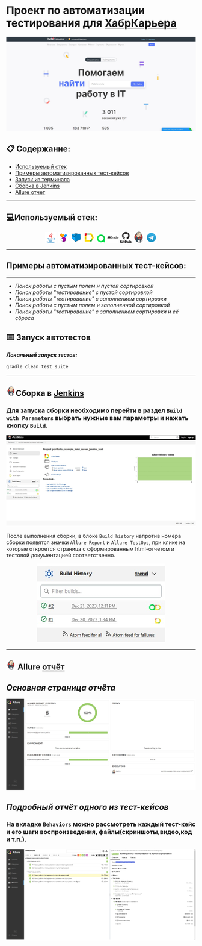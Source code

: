 
# Проект по автоматизации тестирования для [ХабрКарьера](https://career.habr.com/)

<img alt="habrCareer" src="src/media/screenshots/habrCareerMainPage.jpg">


## :clipboard: Содержание:
* <a href="#tools">Используемый стек</a>
* <a href="#cases">Примеры автоматизированных тест-кейсов</a>
* <a href="#console">Запуск из терминала</a>
* <a href="#jenkins">Сборка в Jenkins</a>
* <a href="#allure">Allure отчет</a>


____
<a id="tools"></a>
## :computer:<a name="Используемый стек">**Используемый стек:**</a>

<p align="center">
<a href="https://www.java.com/"><img width="6%" title="Java" src="src/media/logo/java-original.svg"></a>
<a href="https://selenide.org/"><img width="6%" title="Selenide" src="src/media/logo/Selenide.svg"></a>
<a href="https://aerokube.com/selenoid/"><img width="6%" title="Selenoid" src="src/media/logo/Selenoid.svg"></a>
<a href="https://github.com/allure-framework/allure2"><img width="6%" title="Allure Report" src="src/media/logo/Allure.svg"></a>
<a href="https://qameta.io/"><img width="5%" title="Allure TestOps" src="src/media/logo/Allure_TO.svg"></a>
<a href="https://gradle.org/"><img width="6%" title="Gradle" src="src/media/logo/gradle-plain-wordmark.svg"></a>
<a href="https://github.com/"><img width="6%" title="GitHub" src="src/media/logo/github-original-wordmark.svg"></a>
<a href="https://www.jenkins.io/"><img width="6%" title="Jenkins" src="src/media/logo/jenkins-original.svg"></a>
<a href="https://web.telegram.org/a/"><img width="6%" title="Telegram" src="src/media/logo/Telegram.svg"></a>
<!-- <a href="https://www.atlassian.com/ru/software/jira/"><img width="5%" title="Jira" src="src/media/logo/Jira.svg"></a> -->
</p>

____
<a id="cases"></a>
## <a name="Примеры автоматизированных тест-кейсов">**Примеры автоматизированных тест-кейсов:**</a>
____
-  *Поиск работы c пустым полем и пустой сортировкой*
-  *Поиск работы "тестирование" c пустой сортировкой*
-  *Поиск работы \"тестирование\" с заполнением сортировки*
-  *Поиск работы c пустым полем и заполненной сортировкой*
-  *Поиск работы "тестирование" с заполнением сортировки и её сброса*


<a id="console"></a>
## :keyboard: Запуск автотестов

***Локальный запуск тестов:***
```bash  
gradle clean test_suite
```
____
<a id="jenkins"></a>
## <img alt="Jenkins" height="25" src="src/media/logo/jenkins-original.svg" width="25"/></a><a name="Сборка"></a>Сборка в [Jenkins](https://jenkins.autotests.cloud/job/portfolio_example_habr_career_jenkins_test/)</a>
### **Для запуска сборки необходимо перейти в раздел `Build with Parameters` выбрать нужные вам параметры и нажать кнопку `Build`.**
<p align="center">  
<a href="https://jenkins.autotests.cloud/job/portfolio_example_habr_career_jenkins_test/"><img src="src/media/screenshots/jenkinsBuild.jpg" alt="Jenkins"/></a>
</p>
После выполнения сборки, в блоке <code>Build history</code> напротив номера сборки появятся значки <code>Allure Report</code> и <code>Allure TestOps</code>, при клике на которые откроется страница с сформированным html-отчетом и тестовой документацией соответственно.
<p align="center">   
<a href="https://jenkins.autotests.cloud/job/portfolio_example_habr_career_jenkins_test/"><img src="src/media/screenshots/historyJenkins.jpg" alt="Jenkins"/></a>
</p>

____

<a id="allure"></a>
## <img src="src/media/logo/jenkins-original.svg" width="25" height="25"  alt="Allure"/></a> Allure <a target="_blank" href="https://jenkins.autotests.cloud/job/portfolio_example_habr_career_jenkins_test/allure/">отчёт</a>

## *Основная страница отчёта*

<p align="center">  
<img title="Allure Overview Dashboard" src="src/media/screenshots/allureReportMain.jpg">  
</p>  

## *Подробный отчёт одного из тест-кейсов*
### **На вкладке <code>Behaviors</code> можно рассмотреть каждый тест-кейс и его шаги воспроизведения, файлы(скриншоты,видео,код и т.п.).**
<p align="center">  
<img title="Allure Overview Dashboard" src="src/media/screenshots/allureReportsTK.jpg">  
</p>  
